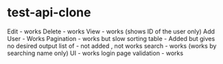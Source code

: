 # test-api-clone
Edit  - works 
Delete - works
View    - works (shows ID of the user only)
Add User - Works 
Pagination - works but slow
sorting table - Added but gives no desired output
list of - not added , not works 
search  - works (works by searching name only)
UI - works 
login page validation - works

